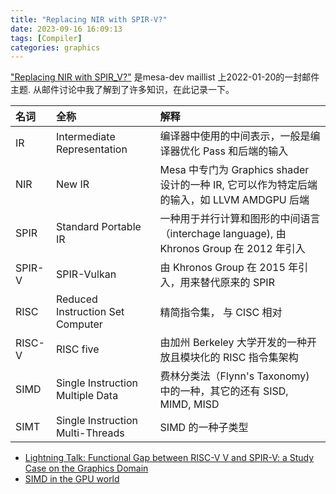 ```yaml
---
title: "Replacing NIR with SPIR-V?"
date: 2023-09-16 16:09:13
tags: [Compiler]
categories: graphics
---
```



["Replacing NIR with SPIR_V?"](https://www.mail-archive.com/mesa-dev@lists.freedesktop.org/msg224164.html) 是mesa-dev maillist 上2022-01-20的一封邮件主题. 从邮件讨论中我了解到了许多知识，在此记录一下。

| 名词   |  全称                            | 解释                                                                                       |
|:-------|:---------------------------------|:-------------------------------------------------------------------------------------------|
| IR     | Intermediate Representation      | 编译器中使用的中间表示，一般是编译器优化 Pass 和后端的输入                                 |
| NIR    | New IR                           | Mesa 中专门为 Graphics shader 设计的一种 IR, 它可以作为特定后端的输入，如 LLVM AMDGPU 后端 |
| SPIR   | Standard Portable IR             | 一种用于并行计算和图形的中间语言（interchage language), 由 Khronos Group 在 2012 年引入    |
| SPIR-V | SPIR-Vulkan                      | 由 Khronos Group 在 2015 年引入，用来替代原来的 SPIR                                       |
| RISC   | Reduced Instruction Set Computer | 精简指令集， 与 CISC 相对                                                                  |
| RISC-V | RISC five                        | 由加州 Berkeley 大学开发的一种开放且模块化的 RISC 指令集架构                               |
| SIMD   | Single Instruction Multiple Data | 费林分类法（Flynn's Taxonomy) 中的一种，其它的还有 SISD, MIMD, MISD                        |
| SIMT   | Single Instruction Multi-Threads | SIMD 的一种子类型                                                                          |

- [Lightning Talk: Functional Gap between RISC-V V and SPIR-V: a Study Case on the Graphics Domain](https://www.youtube.com/watch?v=kM0lsWjqOaw)
- [SIMD in the GPU world](https://www.rastergrid.com/blog/gpu-tech/2022/02/simd-in-the-gpu-world/)

